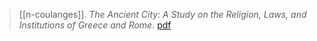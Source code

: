 > [[n-coulanges]]. *The Ancient City: A Study on the Religion, Laws, and Institutions of Greece and Rome*. [pdf](a/n-coulanges1864.pdf)